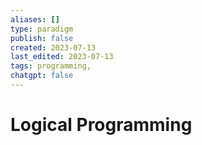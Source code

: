 ```yaml
---
aliases: []
type: paradigm
publish: false
created: 2023-07-13
last_edited: 2023-07-13
tags: programming,
chatgpt: false
---
```

# Logical Programming